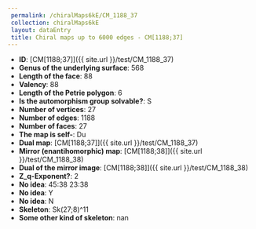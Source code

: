 ```yaml
--- 
 permalink: /chiralMaps6kE/CM_1188_37 
 collection: chiralMaps6kE
 layout: dataEntry
 title: Chiral maps up to 6000 edges - CM[1188;37]
---
```


- **ID**: [CM[1188;37]]({{ site.url }}/test/CM_1188_37)
- **Genus of the underlying surface**: 568
- **Length of the face**: 88
- **Valency**: 88
- **Length of the Petrie polygon**: 6
- **Is the automorphism group solvable?**: S
- **Number of vertices**: 27
- **Number of edges**: 1188
- **Number of faces**: 27
- **The map is self-**: Du
- **Dual map**: [CM[1188;37]]({{ site.url }}/test/CM_1188_37)
- **Mirror (enantihomorphic) map**: [CM[1188;38]]({{ site.url }}/test/CM_1188_38)
- **Dual of the mirror image**: [CM[1188;38]]({{ site.url }}/test/CM_1188_38)
- **Z_q-Exponent?**: 2
- **No idea**:  45:38 23:38
- **No idea**: Y
- **No idea**: N
- **Skeleton**: Sk(27;8)^11
- **Some other kind of skeleton**: nan
